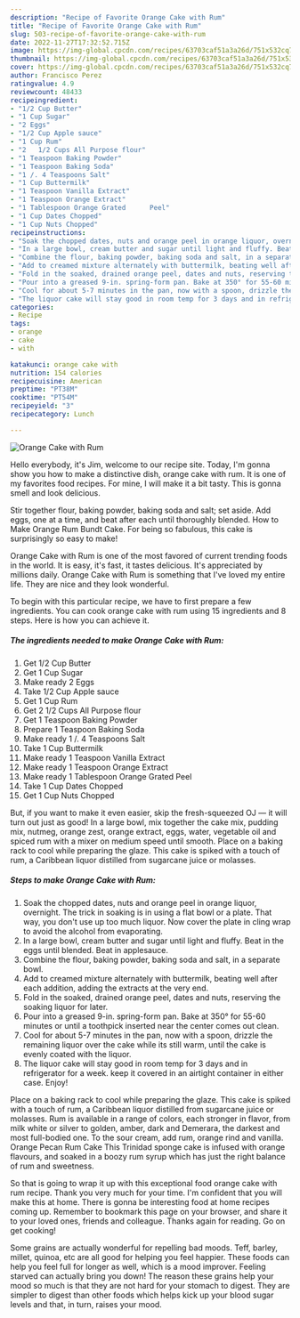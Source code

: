 ```yaml
---
description: "Recipe of Favorite Orange Cake with Rum"
title: "Recipe of Favorite Orange Cake with Rum"
slug: 503-recipe-of-favorite-orange-cake-with-rum
date: 2022-11-27T17:32:52.715Z
image: https://img-global.cpcdn.com/recipes/63703caf51a3a26d/751x532cq70/orange-cake-with-rum-recipe-main-photo.jpg
thumbnail: https://img-global.cpcdn.com/recipes/63703caf51a3a26d/751x532cq70/orange-cake-with-rum-recipe-main-photo.jpg
cover: https://img-global.cpcdn.com/recipes/63703caf51a3a26d/751x532cq70/orange-cake-with-rum-recipe-main-photo.jpg
author: Francisco Perez
ratingvalue: 4.9
reviewcount: 48433
recipeingredient:
- "1/2 Cup Butter"
- "1 Cup Sugar"
- "2 Eggs"
- "1/2 Cup Apple sauce"
- "1 Cup Rum"
- "2   1/2 Cups All Purpose flour"
- "1 Teaspoon Baking Powder"
- "1 Teaspoon Baking Soda"
- "1 /. 4 Teaspoons Salt"
- "1 Cup Buttermilk"
- "1 Teaspoon Vanilla Extract"
- "1 Teaspoon Orange Extract"
- "1 Tablespoon Orange Grated      Peel"
- "1 Cup Dates Chopped"
- "1 Cup Nuts Chopped"
recipeinstructions:
- "Soak the chopped dates, nuts and orange peel in orange liquor, overnight. The trick in soaking is in using a flat bowl or a plate. That way, you don&#39;t use up too much liquor. Now cover the plate in cling wrap to avoid the alcohol from evaporating."
- "In a large bowl, cream butter and sugar until light and fluffy. Beat in the eggs until blended. Beat in applesauce."
- "Combine the flour, baking powder, baking soda and salt, in a separate bowl."
- "Add to creamed mixture alternately with buttermilk, beating well after each addition, adding the extracts at the very end."
- "Fold in the soaked, drained orange peel, dates and nuts, reserving the soaking liquor for later."
- "Pour into a greased 9-in. spring-form pan. Bake at 350° for 55-60 minutes or until a toothpick inserted near the center comes out clean."
- "Cool for about 5-7 minutes in the pan, now with a spoon, drizzle the remaining liquor over the cake while its still warm, until the cake is evenly coated with the liquor."
- "The liquor cake will stay good in room temp for 3 days and in refrigerator for a week. keep it covered in an airtight container in either case. Enjoy!"
categories:
- Recipe
tags:
- orange
- cake
- with

katakunci: orange cake with 
nutrition: 154 calories
recipecuisine: American
preptime: "PT38M"
cooktime: "PT54M"
recipeyield: "3"
recipecategory: Lunch

---
```



![Orange Cake with Rum](https://img-global.cpcdn.com/recipes/63703caf51a3a26d/751x532cq70/orange-cake-with-rum-recipe-main-photo.jpg)

Hello everybody, it's Jim, welcome to our recipe site. Today, I'm gonna show you how to make a distinctive dish, orange cake with rum. It is one of my favorites food recipes. For mine, I will make it a bit tasty. This is gonna smell and look delicious.

Stir together flour, baking powder, baking soda and salt; set aside. Add eggs, one at a time, and beat after each until thoroughly blended. How to Make Orange Rum Bundt Cake. For being so fabulous, this cake is surprisingly so easy to make!

Orange Cake with Rum is one of the most favored of current trending foods in the world. It is easy, it's fast, it tastes delicious. It's appreciated by millions daily. Orange Cake with Rum is something that I've loved my entire life. They are nice and they look wonderful.


To begin with this particular recipe, we have to first prepare a few ingredients. You can cook orange cake with rum using 15 ingredients and 8 steps. Here is how you can achieve it.

<!--inarticleads1-->

##### The ingredients needed to make Orange Cake with Rum:

1. Get 1/2 Cup Butter
1. Get 1 Cup Sugar
1. Make ready 2 Eggs
1. Take 1/2 Cup Apple sauce
1. Get 1 Cup Rum
1. Get 2   1/2 Cups All Purpose flour
1. Get 1 Teaspoon Baking Powder
1. Prepare 1 Teaspoon Baking Soda
1. Make ready 1 /. 4 Teaspoons Salt
1. Take 1 Cup Buttermilk
1. Make ready 1 Teaspoon Vanilla Extract
1. Make ready 1 Teaspoon Orange Extract
1. Make ready 1 Tablespoon Orange Grated      Peel
1. Take 1 Cup Dates Chopped
1. Get 1 Cup Nuts Chopped


But, if you want to make it even easier, skip the fresh-squeezed OJ — it will turn out just as good! In a large bowl, mix together the cake mix, pudding mix, nutmeg, orange zest, orange extract, eggs, water, vegetable oil and spiced rum with a mixer on medium speed until smooth. Place on a baking rack to cool while preparing the glaze. This cake is spiked with a touch of rum, a Caribbean liquor distilled from sugarcane juice or molasses. 

<!--inarticleads2-->

##### Steps to make Orange Cake with Rum:

1. Soak the chopped dates, nuts and orange peel in orange liquor, overnight. The trick in soaking is in using a flat bowl or a plate. That way, you don&#39;t use up too much liquor. Now cover the plate in cling wrap to avoid the alcohol from evaporating.
1. In a large bowl, cream butter and sugar until light and fluffy. Beat in the eggs until blended. Beat in applesauce.
1. Combine the flour, baking powder, baking soda and salt, in a separate bowl.
1. Add to creamed mixture alternately with buttermilk, beating well after each addition, adding the extracts at the very end.
1. Fold in the soaked, drained orange peel, dates and nuts, reserving the soaking liquor for later.
1. Pour into a greased 9-in. spring-form pan. Bake at 350° for 55-60 minutes or until a toothpick inserted near the center comes out clean.
1. Cool for about 5-7 minutes in the pan, now with a spoon, drizzle the remaining liquor over the cake while its still warm, until the cake is evenly coated with the liquor.
1. The liquor cake will stay good in room temp for 3 days and in refrigerator for a week. keep it covered in an airtight container in either case. Enjoy!


Place on a baking rack to cool while preparing the glaze. This cake is spiked with a touch of rum, a Caribbean liquor distilled from sugarcane juice or molasses. Rum is available in a range of colors, each stronger in flavor, from milk white or silver to golden, amber, dark and Demerara, the darkest and most full-bodied one. To the sour cream, add rum, orange rind and vanilla. Orange Pecan Rum Cake This Trinidad sponge cake is infused with orange flavours, and soaked in a boozy rum syrup which has just the right balance of rum and sweetness. 

So that is going to wrap it up with this exceptional food orange cake with rum recipe. Thank you very much for your time. I'm confident that you will make this at home. There is gonna be interesting food at home recipes coming up. Remember to bookmark this page on your browser, and share it to your loved ones, friends and colleague. Thanks again for reading. Go on get cooking!

Some grains are actually wonderful for repelling bad moods. Teff, barley, millet, quinoa, etc are all good for helping you feel happier. These foods can help you feel full for longer as well, which is a mood improver. Feeling starved can actually bring you down! The reason these grains help your mood so much is that they are not hard for your stomach to digest. They are simpler to digest than other foods which helps kick up your blood sugar levels and that, in turn, raises your mood.
